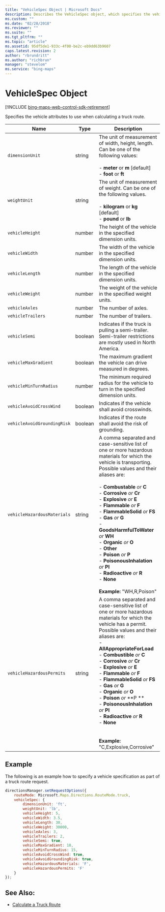 ```yaml
---
title: "VehicleSpec Object | Microsoft Docs"
description: Describes the VehicleSpec object, which specifies the vehicle attributes for calculating a truck route, and provides a list of attributes.
ms.custom: ""
ms.date: "02/28/2018"
ms.reviewer: ""
ms.suite: ""
ms.tgt_pltfrm: ""
ms.topic: "article"
ms.assetid: 95df5de1-933c-4f00-be2c-eb9dd63b9607
caps.latest.revision: 2
author: "rbrundritt"
ms.author: "richbrun"
manager: "stevelom"
ms.service: "bing-maps"
---
```


# VehicleSpec Object

[!INCLUDE [bing-maps-web-control-sdk-retirement](../../../includes/bing-maps-web-control-sdk-retirement.md)]

Specifies the vehicle attributes to use when calculating a truck route.

| **Name**                  | **Type** | **Description**                                                                                                                                            |
|---------------------------|----------|------------------------------------------------------------------------------------------------------------------------------------------------------------|
| `dimensionUnit`             | string   | The unit of measurement of width, height, length. Can be one of the following values: <br/><br/> -   **meter** or **m** \[default\]<br/> -   **foot** or **ft**               |
| `weightUnit`                | string   | The unit of measurement of weight. Can be one of the following values. <br/><br/>-   **kilogram** or **kg** \[default\]<br/> -   **pound** or **lb**      |
| `vehicleHeight`             | number   | The height of the vehicle in the specified dimension units.                                                                                                |
| `vehicleWidth`              | number   | The width of the vehicle in the specified dimension units.                                                                                                 |
| `vehicleLength`             | number   | The length of the vehicle in the specified dimension units.                                                                                                |
| `vehicleWeight`             | number   | The weight of the vehicle in the specified weight units.                                                                                                   |
| `vehicleAxles`              | number   | The number of axles.                                                                                                                                       |
| `vehicleTrailers`           | number   | The number of trailers.                                                                                                                                    |
| `vehicleSemi`               | boolean  | Indicates if the truck is pulling a semi-trailer. Semi-trailer restrictions are mostly used in North America.                                              |
| `vehicleMaxGradient`        | boolean  | The maximum gradient the vehicle can drive measured in degrees.                                                                                            |
| `vehicleMinTurnRadius`      | number   | The minimum required radius for the vehicle to turn in the specified dimension units.                                                                      |
| `vehicleAvoidCrossWind`     | boolean  | Indicates if the vehicle shall avoid crosswinds.                                                                                                           |
| `vehicleAvoidGroundingRisk` | boolean  | Indicates if the route shall avoid the risk of grounding.                                                                                                  |
| `vehicleHazardousMaterials` | string   | A comma separated and case-sensitive list of one or more hazardous materials for which the vehicle is transporting. Possible values and their aliases are: <br/><br/> -   **Combustable** *or* **C** <br/>-   **Corrosive** *or* **Cr** <br/>-   **Explosive** *or* **E** <br/> -   **Flammable** *or* **F**<br/> -   **FlammableSolid** *or* **FS** <br/> -   **Gas** *or* **G** <br/>  -   **GoodsHarmfulToWater** *or* **WH** <br/> -   **Organic** *or* **O** <br/> -   **Other**<br/>-   **Poison** *or* **P** <br/>-   **PoisonousInhalation** *or* **PI**<br/>-   **Radioactive** *or* **R**<br/> -   **None** <br/><br/>**Example:** "WH,R,Poison"   |
| `vehicleHazardousPermits`   | string   | A comma separated and case-sensitive list of one or more hazardous materials for which the vehicle has a permit. Possible values and their aliases are: <br/>-   **AllAppropriateForLoad**<br/>  -   **Combustible** *or* **C** <br/>  -   **Corrosive** *or* **Cr** <br/>  -   **Explosive** *or* **E** <br/>  -   **Flammable** *or* **F** <br/> -   **FlammableSolid** *or* **FS**  <br/> -   **Gas** *or* **G**<br/> -   **Organic** *or* **O** <br/>-   **Poison** *or* **P **<br/> -   **PoisonousInhalation** *or* **PI**<br/>-   **Radioactive** *or* **R**<br/> -   **None** <br/><br/><br/>**Example:** "C,Explosive,Corrosive"  |

## Example

The following is an example how to specify a vehicle specification as part of a truck route request.

```javascript
directionsManager.setRequestOptions({
	routeMode: Microsoft.Maps.Directions.RouteMode.truck,
	vehicleSpec: {
		dimensionUnit: 'ft',
		weightUnit: 'lb',
		vehicleHeight: 5,
		vehicleWidth: 3.5,
		vehicleLength: 30,
		vehicleWeight: 30000,
		vehicleAxles: 3,
		vehicleTrailers: 2,
		vehicleSemi: true,
		vehicleMaxGradient: 10,
		vehicleMinTurnRadius: 15,
		vehicleAvoidCrossWind: true,
		vehicleAvoidGroundingRisk: true,
		vehicleHazardousMaterials: 'F',
		vehicleHazardousPermits: 'F'
	}
});
```

## See Also:

* [Calculate a Truck Route](../../../rest-services/routes/calculate-a-truck-route.md)
